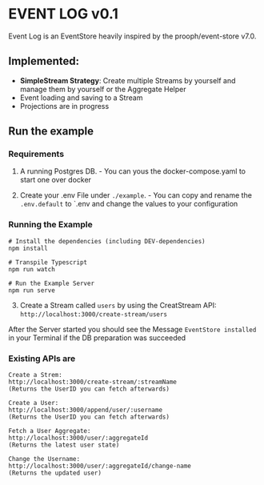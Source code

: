 # EVENT LOG v0.1

Event Log is an EventStore heavily inspired by the prooph/event-store v7.0.

## Implemented:
- **SimpleStream Strategy**: Create multiple Streams by yourself and manage them by yourself or the Aggregate Helper
- Event loading and saving to a Stream
- Projections are in progress

## Run the example

### Requirements

1. A running Postgres DB. - You can yous the docker-compose.yaml to start one over docker

2. Create your .env File under `./example`. - You can copy and rename the `.env.default` to `.env and change the values to your configuration

### Running the Example

```
# Install the dependencies (including DEV-dependencies)
npm install

# Transpile Typescript
npm run watch

# Run the Example Server
npm run serve
```

3. Create a Stream called `users` by using the CreatStream API: `http://localhost:3000/create-stream/users`

After the Server started you should see the Message `EventStore installed` in your Terminal if the DB preparation was succeeded

### Existing APIs are

```
Create a Strem:
http://localhost:3000/create-stream/:streamName
(Returns the UserID you can fetch afterwards)

Create a User:
http://localhost:3000/append/user/:username
(Returns the UserID you can fetch afterwards)

Fetch a User Aggregate:
http://localhost:3000/user/:aggregateId
(Returns the latest user state)

Change the Username:
http://localhost:3000/user/:aggregateId/change-name
(Returns the updated user)
```
